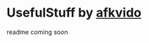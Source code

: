 <!---
Copyright (c) 2022, gemsvidø
All rights reserved.
-->
# UsefulStuff by [afkvido](https://github.com/afkvido)
readme coming soon
